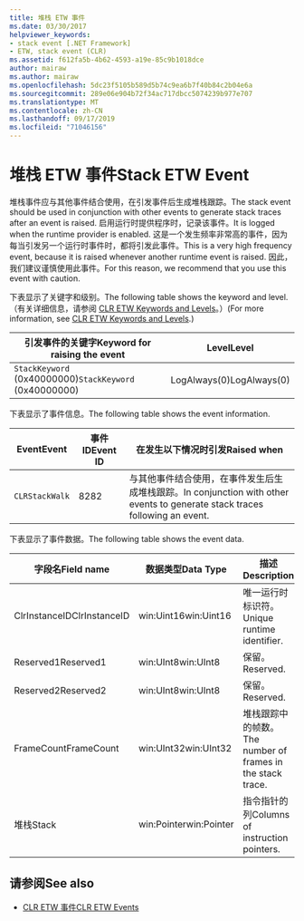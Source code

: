```yaml
---
title: 堆栈 ETW 事件
ms.date: 03/30/2017
helpviewer_keywords:
- stack event [.NET Framework]
- ETW, stack event (CLR)
ms.assetid: f612fa5b-4b62-4593-a19e-85c9b1018dce
author: mairaw
ms.author: mairaw
ms.openlocfilehash: 5dc23f5105b589d5b74c9ea6b7f40b84c2b04e6a
ms.sourcegitcommit: 289e06e904b72f34ac717dbcc5074239b977e707
ms.translationtype: MT
ms.contentlocale: zh-CN
ms.lasthandoff: 09/17/2019
ms.locfileid: "71046156"
---
```

# <a name="stack-etw-event"></a><span data-ttu-id="00b28-102">堆栈 ETW 事件</span><span class="sxs-lookup"><span data-stu-id="00b28-102">Stack ETW Event</span></span>
<span data-ttu-id="00b28-103">堆栈事件应与其他事件结合使用，在引发事件后生成堆栈跟踪。</span><span class="sxs-lookup"><span data-stu-id="00b28-103">The stack event should be used in conjunction with other events to generate stack traces after an event is raised.</span></span> <span data-ttu-id="00b28-104">启用运行时提供程序时，记录该事件。</span><span class="sxs-lookup"><span data-stu-id="00b28-104">It is logged when the runtime provider is enabled.</span></span> <span data-ttu-id="00b28-105">这是一个发生频率非常高的事件，因为每当引发另一个运行时事件时，都将引发此事件。</span><span class="sxs-lookup"><span data-stu-id="00b28-105">This is a very high frequency event, because it is raised whenever another runtime event is raised.</span></span> <span data-ttu-id="00b28-106">因此，我们建议谨慎使用此事件。</span><span class="sxs-lookup"><span data-stu-id="00b28-106">For this reason, we recommend that you use this event with caution.</span></span>  
  
 <span data-ttu-id="00b28-107">下表显示了关键字和级别。</span><span class="sxs-lookup"><span data-stu-id="00b28-107">The following table shows the keyword and level.</span></span> <span data-ttu-id="00b28-108">（有关详细信息，请参阅 [CLR ETW Keywords and Levels](clr-etw-keywords-and-levels.md)。）</span><span class="sxs-lookup"><span data-stu-id="00b28-108">(For more information, see [CLR ETW Keywords and Levels](clr-etw-keywords-and-levels.md).)</span></span>  
  
|<span data-ttu-id="00b28-109">引发事件的关键字</span><span class="sxs-lookup"><span data-stu-id="00b28-109">Keyword for raising the event</span></span>|<span data-ttu-id="00b28-110">Level</span><span class="sxs-lookup"><span data-stu-id="00b28-110">Level</span></span>|  
|-----------------------------------|-----------|  
|<span data-ttu-id="00b28-111">`StackKeyword` (0x40000000)</span><span class="sxs-lookup"><span data-stu-id="00b28-111">`StackKeyword` (0x40000000)</span></span>|<span data-ttu-id="00b28-112">LogAlways(0)</span><span class="sxs-lookup"><span data-stu-id="00b28-112">LogAlways(0)</span></span>|  
  
 <span data-ttu-id="00b28-113">下表显示了事件信息。</span><span class="sxs-lookup"><span data-stu-id="00b28-113">The following table shows the event information.</span></span>  
  
|<span data-ttu-id="00b28-114">Event</span><span class="sxs-lookup"><span data-stu-id="00b28-114">Event</span></span>|<span data-ttu-id="00b28-115">事件 ID</span><span class="sxs-lookup"><span data-stu-id="00b28-115">Event ID</span></span>|<span data-ttu-id="00b28-116">在发生以下情况时引发</span><span class="sxs-lookup"><span data-stu-id="00b28-116">Raised when</span></span>|  
|-----------|--------------|-----------------|  
|`CLRStackWalk`|<span data-ttu-id="00b28-117">82</span><span class="sxs-lookup"><span data-stu-id="00b28-117">82</span></span>|<span data-ttu-id="00b28-118">与其他事件结合使用，在事件发生后生成堆栈跟踪。</span><span class="sxs-lookup"><span data-stu-id="00b28-118">In conjunction with other events to generate stack traces following an event.</span></span>|  
  
 <span data-ttu-id="00b28-119">下表显示了事件数据。</span><span class="sxs-lookup"><span data-stu-id="00b28-119">The following table shows the event data.</span></span>  
  
|<span data-ttu-id="00b28-120">字段名</span><span class="sxs-lookup"><span data-stu-id="00b28-120">Field name</span></span>|<span data-ttu-id="00b28-121">数据类型</span><span class="sxs-lookup"><span data-stu-id="00b28-121">Data Type</span></span>|<span data-ttu-id="00b28-122">描述</span><span class="sxs-lookup"><span data-stu-id="00b28-122">Description</span></span>|  
|----------------|---------------|-----------------|  
|<span data-ttu-id="00b28-123">ClrInstanceID</span><span class="sxs-lookup"><span data-stu-id="00b28-123">ClrInstanceID</span></span>|<span data-ttu-id="00b28-124">win:Uint16</span><span class="sxs-lookup"><span data-stu-id="00b28-124">win:Uint16</span></span>|<span data-ttu-id="00b28-125">唯一运行时标识符。</span><span class="sxs-lookup"><span data-stu-id="00b28-125">Unique runtime identifier.</span></span>|  
|<span data-ttu-id="00b28-126">Reserved1</span><span class="sxs-lookup"><span data-stu-id="00b28-126">Reserved1</span></span>|<span data-ttu-id="00b28-127">win:UInt8</span><span class="sxs-lookup"><span data-stu-id="00b28-127">win:UInt8</span></span>|<span data-ttu-id="00b28-128">保留。</span><span class="sxs-lookup"><span data-stu-id="00b28-128">Reserved.</span></span>|  
|<span data-ttu-id="00b28-129">Reserved2</span><span class="sxs-lookup"><span data-stu-id="00b28-129">Reserved2</span></span>|<span data-ttu-id="00b28-130">win:UInt8</span><span class="sxs-lookup"><span data-stu-id="00b28-130">win:UInt8</span></span>|<span data-ttu-id="00b28-131">保留。</span><span class="sxs-lookup"><span data-stu-id="00b28-131">Reserved.</span></span>|  
|<span data-ttu-id="00b28-132">FrameCount</span><span class="sxs-lookup"><span data-stu-id="00b28-132">FrameCount</span></span>|<span data-ttu-id="00b28-133">win:UInt32</span><span class="sxs-lookup"><span data-stu-id="00b28-133">win:UInt32</span></span>|<span data-ttu-id="00b28-134">堆栈跟踪中的帧数。</span><span class="sxs-lookup"><span data-stu-id="00b28-134">The number of frames in the stack trace.</span></span>|  
|<span data-ttu-id="00b28-135">堆栈</span><span class="sxs-lookup"><span data-stu-id="00b28-135">Stack</span></span>|<span data-ttu-id="00b28-136">win:Pointer</span><span class="sxs-lookup"><span data-stu-id="00b28-136">win:Pointer</span></span>|<span data-ttu-id="00b28-137">指令指针的列</span><span class="sxs-lookup"><span data-stu-id="00b28-137">Columns of instruction pointers.</span></span>|  
  
## <a name="see-also"></a><span data-ttu-id="00b28-138">请参阅</span><span class="sxs-lookup"><span data-stu-id="00b28-138">See also</span></span>

- [<span data-ttu-id="00b28-139">CLR ETW 事件</span><span class="sxs-lookup"><span data-stu-id="00b28-139">CLR ETW Events</span></span>](clr-etw-events.md)
